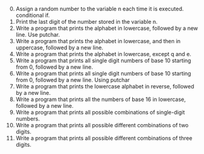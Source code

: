 0. Assign a random number to the variable n each time it is executed. conditional if.
1. Print the last digit of the number stored in the variable n.
2. Write a program that prints the alphabet in lowercase, followed by a new line. Use putchar.
3. Write a program that prints the alphabet in lowercase, and then in uppercase, followed by a new line.
4. Write a program that prints the alphabet in lowercase, except q and e.
5. Write a program that prints all single digit numbers of base 10 starting from 0, followed by a new line.
6. Write a program that prints all single digit numbers of base 10 starting from 0, followed by a new line. Using putchar
7. Write a program that prints the lowercase alphabet in reverse, followed by a new line.
8. Write a program that prints all the numbers of base 16 in lowercase, followed by a new line.
9. Write a program that prints all possible combinations of single-digit numbers.
10. Write a program that prints all possible different combinations of two digits.
11. Write a program that prints all possible different combinations of three digits.
